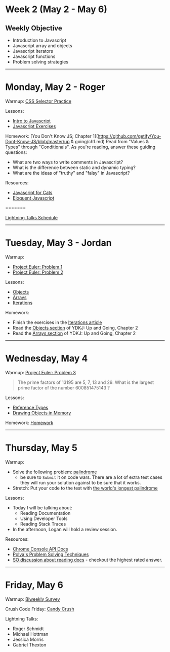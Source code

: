 # Week 2 (May 2 - May 6)
## Weekly Objective

- Introduction to Javascript
- Javascript array and objects
- Javascript iterators
- Javascript functions
- Problem solving strategies

---

# Monday, May 2 - Roger

Warmup: [CSS Selector Practice](http://flukeout.github.io/)

Lessons:
- [Intro to Javascript](/cohorts/68/articles/3082)
- [Javascript Exercises](https://github.com/gSchool/javascript-basic-exercises)

Homework: [You Don't Know JS; Chapter 1](https://github.com/getify/You-Dont-Know-JS/blob/master/up & going/ch1.md) Read from "Values & Types" through "Conditionals". As you're reading, answer these guiding questions:

- What are two ways to write comments in Javascript?
- What is the difference between static and dynamic typing?
- What are the ideas of "truthy" and "falsy" in Javascript?

Resources:
- [Javascript for Cats](http://jsforcats.com/)
- [Eloquent Javascript](http://eloquentjavascript.net/)

=======

[Lightning Talks Schedule](https://docs.google.com/a/galvanize.com/spreadsheets/d/1AcdS91njmg8ETT0wwCUynC-jHQ-c0gW51qq76siGA9Q)

---

# Tuesday, May 3 - Jordan

Warmup:

- [Project Euler: Problem 1](https://projecteuler.net/problem=1)
- [Project Euler: Problem 2](https://projecteuler.net/problem=2)


Lessons:

- [Objects](/cohorts/68/articles/3570)
- [Arrays](/cohorts/68/articles/3569)
- [Iterations](/cohorts/68/articles/3571)

Homework:

- Finish the exercises in the [Iterations article](/cohorts/68/articles/3571)
- Read the [Objects section](https://github.com/getify/You-Dont-Know-JS/blob/master/up%20&%20going/ch2.md#objects) of YDKJ: Up and Going, Chapter 2
- Read the [Arrays section](https://github.com/getify/You-Dont-Know-JS/blob/master/up%20&%20going/ch2.md#arrays) of YDKJ: Up and Going, Chapter 2

---

# Wednesday, May 4

Warmup: [Project Euler: Problem 3](https://projecteuler.net/problem=3)

>The prime factors of 13195 are 5, 7, 13 and 29.
What is the largest prime factor of the number 600851475143 ?


Lessons:

- [Reference Types](/cohorts/68/articles/3572)
- [Drawing Objects in Memory](/cohorts/68/articles/3080)

Homework: [Homework](/cohorts/68/student_dashboard)


---

# Thursday, May 5

Warmup:

- Solve the following problem: [palindrome](http://www.codewars.com/kata/palindrome-for-your-dome)
  - be sure to `Submit` it on code wars. There are a lot of extra test cases they will run your solution against to be sure that it works.
- Stretch: Put your code to the test with [the world's longest palindrome](http://www.dailydot.com/technology/worlds-longest-palindrome-sentence/)

Lessons:

- Today I will be talking about:
  - Reading Documentation
  - Using Developer Tools
  - Reading Stack Traces
- In the afternoon, Logan will hold a review session.


Resources:

- [Chrome Console API Docs](https://developer.chrome.com/devtools/docs/console-api)
- [Polya's Problem Solving Techniques](https://math.berkeley.edu/~gmelvin/polya.pdf)
- [SO discussion about reading docs](http://stackoverflow.com/questions/10925478/how-to-read-api-documentation-for-newbs) - checkout the highest rated answer.

---

# Friday, May 6

Warmup: [Biweekly Survey](https://docs.google.com/forms/d/1XsnxPufkGL24Bnsa_8IxcyJT6-VudP4QC9VqbTbctAw/viewform?usp=send_form)

Crush Code Friday: [Candy Crush](https://github.com/gSchool/ccf-data-structures)

Lightning Talks:
- Roger Schmidt
- Michael Hottman
- Jessica Morris
-	Gabriel Thexton
